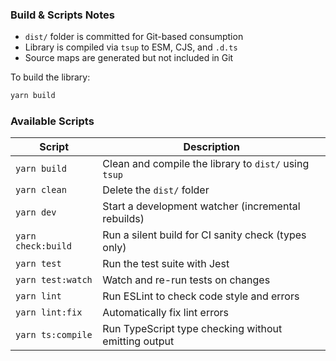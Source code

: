 
### Build & Scripts Notes

- `dist/` folder is committed for Git-based consumption
- Library is compiled via `tsup` to ESM, CJS, and `.d.ts`
- Source maps are generated but not included in Git

To build the library:

```bash
yarn build
```

### Available Scripts

| Script          | Description                                               |
|-----------------|-----------------------------------------------------------|
| `yarn build`     | Clean and compile the library to `dist/` using `tsup`    |
| `yarn clean`     | Delete the `dist/` folder                                |
| `yarn dev`       | Start a development watcher (incremental rebuilds)       |
| `yarn check:build` | Run a silent build for CI sanity check (types only)    |
| `yarn test`      | Run the test suite with Jest                             |
| `yarn test:watch`| Watch and re-run tests on changes                        |
| `yarn lint`      | Run ESLint to check code style and errors                |
| `yarn lint:fix`  | Automatically fix lint errors                            |
| `yarn ts:compile` | Run TypeScript type checking without emitting output    |